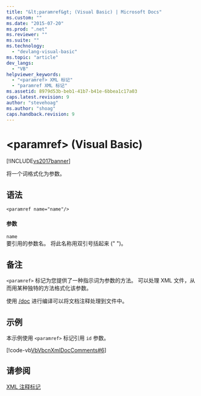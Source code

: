 ```yaml
---
title: "&lt;paramref&gt; (Visual Basic) | Microsoft Docs"
ms.custom: ""
ms.date: "2015-07-20"
ms.prod: ".net"
ms.reviewer: ""
ms.suite: ""
ms.technology: 
  - "devlang-visual-basic"
ms.topic: "article"
dev_langs: 
  - "VB"
helpviewer_keywords: 
  - "<paramref> XML 标记"
  - "paramref XML 标记"
ms.assetid: 8979d53b-beb1-41b7-b41e-6bbea1c17a03
caps.latest.revision: 9
author: "stevehoag"
ms.author: "shoag"
caps.handback.revision: 9
---
```

# &lt;paramref&gt; (Visual Basic)
[!INCLUDE[vs2017banner](../../../visual-basic/includes/vs2017banner.md)]

将一个词格式化为参数。  
  
## 语法  
  
```  
<paramref name="name"/>  
```  
  
#### 参数  
 `name`  
 要引用的参数名。  将此名称用双引号括起来 \(" "\)。  
  
## 备注  
 `<paramref>` 标记为您提供了一种指示词为参数的方法。  可以处理 XML 文件，从而用某种独特的方法格式化该参数。  
  
 使用 [\/doc](../../../visual-basic/reference/command-line-compiler/doc.md) 进行编译可以将文档注释处理到文件中。  
  
## 示例  
 本示例使用 `<paramref>` 标记引用 `id` 参数。  
  
 [!code-vb[VbVbcnXmlDocComments#6](../../../visual-basic/language-reference/xmldoc/codesnippet/VisualBasic/paramref_1.vb)]  
  
## 请参阅  
 [XML 注释标记](../../../visual-basic/language-reference/xmldoc/recommended-xml-tags-for-documentation-comments.md)